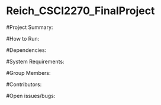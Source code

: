 # Reich_CSCI2270_FinalProject

#Project Summary:


#How to Run:

#Dependencies:

#System Requirements:

#Group Members:

#Contributors:

#Open issues/bugs:

